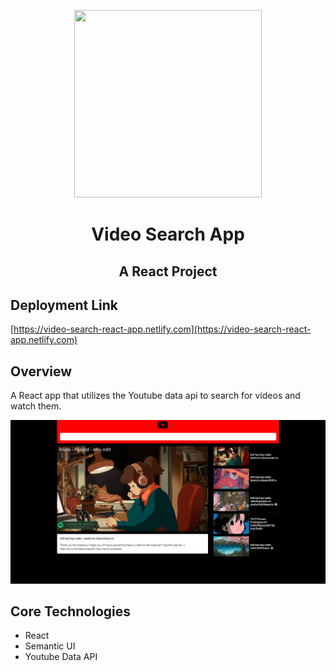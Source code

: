<p align="center">
  <img width="300" height="300" src="https://www.freeiconspng.com/uploads/video-camera-png-icon-5.png">
  
 
</p>

<h1 align="center"> Video Search App</h1>

<h2 align="center">  A React Project</h2>

## Deployment Link

[https://video-search-react-app.netlify.com](https://video-search-react-app.netlify.com)

## Overview

A React app that utilizes the Youtube data api to search for videos and watch them.

<div style="text-align:center" markdown="1">

</div>

![alt](client/assets/app-pic.png)

## Core Technologies

- React
- Semantic UI
- Youtube Data API
